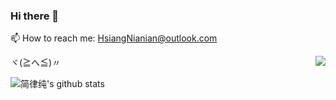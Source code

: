 ### Hi there 👋
 📫 How to reach me: HsiangNianian@outlook.com
<!--
**cypress/cypress** is a ✨ _special_ ✨ repository because its `README.md` (this file) appears on your GitHub profile.

Here are some ideas to get you started:

- 🔭 I’m currently working on ...
- 🌱 I’m currently learning ...
- 👯 I’m looking to collaborate on ...
- 🤔 I’m looking for help with ...
- 💬 Ask me about ...
- 📫 How to reach me: ...
- 😄 Pronouns: ...
- ⚡ Fun fact: ...
-->
ヾ(≧へ≦)〃
<a href="#">
    <img align="right" src="https://github-readme-stats.vercel.app/api/top-langs/?username=cypress0522&layout=compact&hide_border=true">
</a>

![简律纯's github stats](https://github-readme-stats.vercel.app/api?username=cypress0522&show_icons=true&theme=tokyonight)

